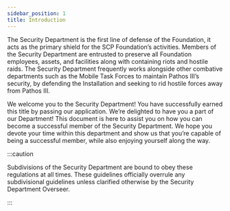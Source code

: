 ```yaml
---
sidebar_position: 1
title: Introduction
---
```


The Security Department is the first line of defense of the Foundation, it acts as the primary shield for the SCP Foundation’s activities. Members of the Security Department are entrusted to preserve all Foundation employees, assets, and facilities along with containing riots and hostile raids. The Security Department frequently works alongside other combative departments such as the Mobile Task Forces to maintain Pathos III’s security, by defending the Installation and seeking to rid hostile forces away from Pathos III.

We welcome you to the Security Department! You have successfully earned this title by passing our application. We’re delighted to have you a part of our Department! This document is here to assist you on how you can become a successful member of the Security Department. We hope you devote your time within this department and show us that you’re capable of being a successful member, while also enjoying yourself along the way.

:::caution

Subdivisions of the Security Department are bound to obey these regulations at all times. These guidelines officially overrule any subdivisional guidelines unless clarified otherwise by the Security Department Overseer.

:::
